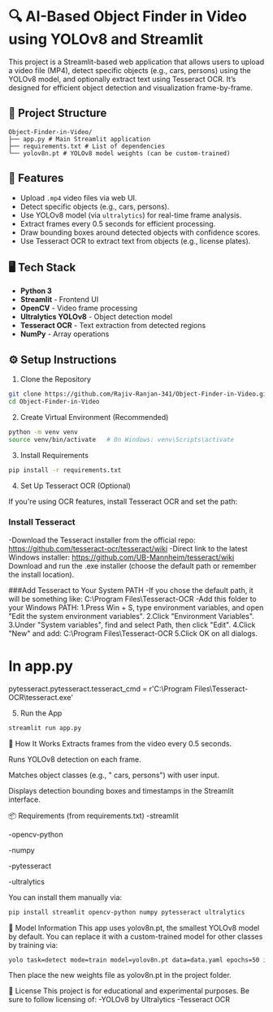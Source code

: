 # 🔍 AI-Based Object Finder in Video using YOLOv8 and Streamlit

This project is a Streamlit-based web application that allows users to upload a video file (MP4), detect specific objects (e.g.,  cars, persons) using the YOLOv8 model, and optionally extract text using Tesseract OCR. It’s designed for efficient object detection and visualization frame-by-frame.


## 📁 Project Structure
```
Object-Finder-in-Video/
├── app.py # Main Streamlit application
├── requirements.txt # List of dependencies
└── yolov8n.pt # YOLOv8 model weights (can be custom-trained)
```

## 🎯 Features

- Upload `.mp4` video files via web UI.
- Detect specific objects (e.g., cars, persons).
- Use YOLOv8 model (via `ultralytics`) for real-time frame analysis.
- Extract frames every 0.5 seconds for efficient processing.
- Draw bounding boxes around detected objects with confidence scores.
- Use Tesseract OCR to extract text from objects (e.g., license plates).

## 🖥️ Tech Stack

- **Python 3**
- **Streamlit** - Frontend UI
- **OpenCV** - Video frame processing
- **Ultralytics YOLOv8** - Object detection model
- **Tesseract OCR** - Text extraction from detected regions
- **NumPy** - Array operations

## ⚙️ Setup Instructions

1. Clone the Repository

```bash
git clone https://github.com/Rajiv-Ranjan-341/Object-Finder-in-Video.git
cd Object-Finder-in-Video
```

2. Create Virtual Environment (Recommended)
   
```bash
python -m venv venv
source venv/bin/activate   # On Windows: venv\Scripts\activate
```

3. Install Requirements
   
```bash
pip install -r requirements.txt
```

4. Set Up Tesseract OCR (Optional)
   
If you're using OCR features, install Tesseract OCR and set the path:

### Install Tesseract
-Download the Tesseract installer from the official repo:
https://github.com/tesseract-ocr/tesseract/wiki
-Direct link to the latest Windows installer:
https://github.com/UB-Mannheim/tesseract/wiki
Download and run the .exe installer (choose the default path or remember the install location).

###Add Tesseract to Your System PATH
-If you chose the default path, it will be something like:
C:\Program Files\Tesseract-OCR
-Add this folder to your Windows PATH:
1.Press Win + S, type environment variables, and open "Edit the system environment variables".
2.Click "Environment Variables".
3.Under "System variables", find and select Path, then click "Edit".
4.Click "New" and add:
C:\Program Files\Tesseract-OCR
5.Click OK on all dialogs.

# In app.py
pytesseract.pytesseract.tesseract_cmd = r'C:\\Program Files\\Tesseract-OCR\\tesseract.exe'

5. Run the App
   
```bash
streamlit run app.py
```

🧪 How It Works
Extracts frames from the video every 0.5 seconds.

Runs YOLOv8 detection on each frame.

Matches object classes (e.g., " cars, persons") with user input.

Displays detection bounding boxes and timestamps in the Streamlit interface.

📦 Requirements (from requirements.txt)
-streamlit

-opencv-python

-numpy

-pytesseract

-ultralytics

You can install them manually via:

```bash
pip install streamlit opencv-python numpy pytesseract ultralytics
```
🧠 Model Information
This app uses yolov8n.pt, the smallest YOLOv8 model by default. You can replace it with a custom-trained model for other classes by training via:

```bash
yolo task=detect mode=train model=yolov8n.pt data=data.yaml epochs=50 imgsz=640
```
Then place the new weights file as yolov8n.pt in the project folder.


📄 License
This project is for educational and experimental purposes. Be sure to follow licensing of:
-YOLOv8 by Ultralytics
-Tesseract OCR


